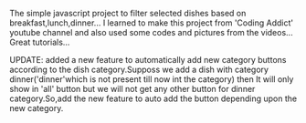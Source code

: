 The simple javascript project to filter selected dishes based on breakfast,lunch,dinner...
I learned to make this project from 'Coding Addict' youtube channel and also used some codes and pictures from the videos...
Great tutorials...

UPDATE: added a new feature to automatically add new category buttons according to the dish category.Supposs we add a dish with category dinner('dinner'which is not present till now int the category) then It will only show in 'all' button but we will not get any other button for dinner category.So,add the new feature to auto add the button depending upon the new category. 
